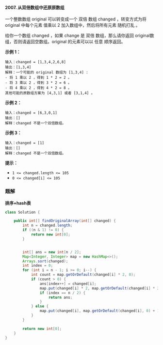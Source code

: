 #### 2007. 从双倍数组中还原原数组

一个整数数组 original 可以转变成一个 双倍 数组 changed ，转变方式为将 original 中每个元素 值乘以 2 加入数组中，然后将所有元素 随机打乱 。

给你一个数组 changed ，如果 change 是 双倍 数组，那么请你返回 original数组，否则请返回空数组。original 的元素可以以 任意 顺序返回。

**示例 1：**

```shell
输入：changed = [1,3,4,2,6,8]
输出：[1,3,4]
解释：一个可能的 original 数组为 [1,3,4] :
- 将 1 乘以 2 ，得到 1 * 2 = 2 。
- 将 3 乘以 2 ，得到 3 * 2 = 6 。
- 将 4 乘以 2 ，得到 4 * 2 = 8 。
其他可能的原数组方案为 [4,3,1] 或者 [3,1,4] 。
```

**示例 2：**

```shell
输入：changed = [6,3,0,1]
输出：[]
解释：changed 不是一个双倍数组。
```

**示例 3：**

```shell
输入：changed = [1]
输出：[]
解释：changed 不是一个双倍数组。
```

**提示：**

- `1 <= changed.length <= 105`
- `0 <= changed[i] <= 105`

### 题解

**排序+hash表**

```java
class Solution {

    public int[] findOriginalArray(int[] changed) {
        int n = changed.length;
        if ((n & 1) != 0) {
            return new int[0];
        }


        int[] ans = new int[n / 2];
        Map<Integer, Integer> map = new HashMap<>();
        Arrays.sort(changed);
        int index = 0;
        for (int i = n - 1; i >= 0; i--) {
            int count = map.getOrDefault(changed[i] * 2, 0);
            if (count > 0) {
                ans[index++] = changed[i];
                map.put(changed[i] * 2, map.getOrDefault(changed[i] * 2, 0) - 1);
                if (index == n / 2) {
                    return ans;
                }
            } else {
                map.put(changed[i], map.getOrDefault(changed[i], 0) + 1);
            }
        }

        return new int[0];
    }
}
```

